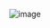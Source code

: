 ![image](https://user-images.githubusercontent.com/46696465/131203268-6077339f-94a4-4a67-abf4-baedafb4faf9.png)

